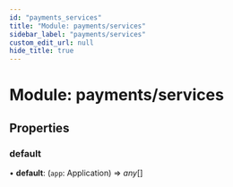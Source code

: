 ```yaml
---
id: "payments_services"
title: "Module: payments/services"
sidebar_label: "payments/services"
custom_edit_url: null
hide_title: true
---
```


# Module: payments/services

## Properties

### default

• **default**: (`app`: Application) => *any*[]
